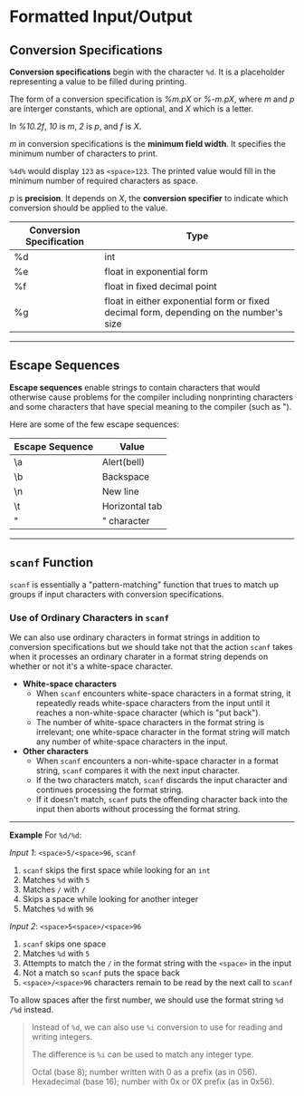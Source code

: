 # Formatted Input/Output

## Conversion Specifications

**Conversion specifications** begin with the character `%d`. It is a placeholder representing a value to be filled during printing.

The form of a conversion specification is *%m.pX* or *%-m.pX*, where *m* and *p* are interger constants, which are optional, and *X* which is a letter.

In *%10.2f*, *10* is *m*, *2* is *p*, and *f* is *X*.

*m* in conversion specifications is the **minimum field width**. It specifies the minimum number of characters to print.

`%4d%` would display `123` as `<space>123`. The printed value would fill in the minimum number of required characters as space.

*p* is **precision**. It depends on *X*, the **conversion specifier** to indicate which conversion should be applied to the value.

|Conversion Specification|Type|
|---|---|
|%d|int|
|%e|float in exponential form
|%f|float in fixed decimal point|
|%g|float in either exponential form or fixed decimal form, depending on the number's size|

---

## Escape Sequences

**Escape sequences** enable strings to contain characters that would otherwise cause problems for the compiler including nonprinting characters and some characters that have special meaning to the compiler (such as ").

Here are some of the few escape sequences:

|Escape Sequence|Value|
|---|---|
|\a|Alert(bell)|
|\b|Backspace|
|\n|New line|
|\t|Horizontal tab|
|\"|" character|

---

## `scanf` Function

`scanf` is essentially a "pattern-matching" function that trues to match up groups if input characters with conversion specifications.

### Use of Ordinary Characters in `scanf`

We can also use ordinary characters in format strings in addition to conversion specifications but we should take not that the action `scanf` takes when it processes an ordinary charater in a format string depends on whether or not it's a white-space character.

- **White-space characters**
	- When `scanf` encounters white-space characters in a format string, it repeatedly reads white-space characters from the input until it reaches a non-white-space character (which is "put back").
	- The number of white-space characters in the format string is irrelevant; one white-space character in the format string will match any number of white-space characters in the input.
- **Other characters**
	-	When `scanf` encounters a non-white-space character in a format string, `scanf` compares it with the next input character. 
	-	If the two characters match, `scanf` discards the input character and continues processing the format string.
	-	If it doesn't match, `scanf` puts the offending character back into the input then aborts without processing the format string.

---
**Example**
For `%d/%d`:

*Input 1*: `<space>5/<space>96`, `scanf`

1. `scanf` skips the first space while looking for an `int`
2. Matches `%d` with `5`
3. Matches `/` with `/`
4. Skips a space while looking for another integer
5. Matches `%d` with `96`

*Input 2*:
`<space>5<space>/<space>96`

1. `scanf` skips one space
2. Matches `%d` with `5`
3. Attempts to match the `/` in the format string with the `<space>` in the input
4. Not a match so `scanf` puts the space back
5. `<space>/<space>96` characters remain to be read by the next call to `scanf`

To allow spaces after the first number, we should use the format string `%d /%d` instead.

> Instead of `%d`, we can also use `%i` conversion to use for reading and writing integers.
> 
> The difference is `%i` can be used to match any integer type.
>
> Octal (base 8); number written with 0 as a prefix (as in 056). Hexadecimal (base 16); number with 0x or 0X prefix (as in 0x56).
